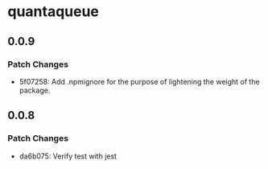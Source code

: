 # quantaqueue

## 0.0.9

### Patch Changes

- 5f07258: Add .npmignore for the purpose of lightening the weight of the package.

## 0.0.8

### Patch Changes

- da6b075: Verify test with jest
